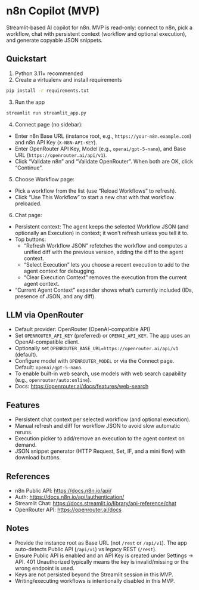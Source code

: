# n8n Copilot (MVP)

Streamlit-based AI copilot for n8n. MVP is read-only: connect to n8n, pick a workflow, chat with persistent context (workflow and optional execution), and generate copyable JSON snippets.

## Quickstart

1) Python 3.11+ recommended
2) Create a virtualenv and install requirements

```bash
pip install -r requirements.txt
```

3) Run the app

```bash
streamlit run streamlit_app.py
```

4) Connect page (no sidebar):
- Enter n8n Base URL (instance root, e.g., `https://your-n8n.example.com`) and n8n API Key (`X-N8N-API-KEY`).
- Enter OpenRouter API Key, Model (e.g., `openai/gpt-5-nano`), and Base URL (`https://openrouter.ai/api/v1`).
- Click “Validate n8n” and “Validate OpenRouter”. When both are OK, click “Continue”.

5) Choose Workflow page:
- Pick a workflow from the list (use “Reload Workflows” to refresh).
- Click “Use This Workflow” to start a new chat with that workflow preloaded.

6) Chat page:
- Persistent context: The agent keeps the selected Workflow JSON (and optionally an Execution) in context; it won’t refresh unless you tell it to.
- Top buttons:
  - “Refresh Workflow JSON” refetches the workflow and computes a unified diff with the previous version, adding the diff to the agent context.
  - “Select Execution” lets you choose a recent execution to add to the agent context for debugging.
  - “Clear Execution Context” removes the execution from the current agent context.
- “Current Agent Context” expander shows what’s currently included (IDs, presence of JSON, and any diff).

## LLM via OpenRouter
- Default provider: OpenRouter (OpenAI-compatible API)
- Set `OPENROUTER_API_KEY` (preferred) or `OPENAI_API_KEY`. The app uses an OpenAI-compatible client.
- Optionally set `OPENROUTER_BASE_URL=https://openrouter.ai/api/v1` (default).
- Configure model with `OPENROUTER_MODEL` or via the Connect page. Default: `openai/gpt-5-nano`.
- To enable built-in web search, use models with web search capability (e.g., `openrouter/auto:online`).
- Docs: https://openrouter.ai/docs/features/web-search

## Features
- Persistent chat context per selected workflow (and optional execution).
- Manual refresh and diff for workflow JSON to avoid slow automatic reruns.
- Execution picker to add/remove an execution to the agent context on demand.
- JSON snippet generator (HTTP Request, Set, IF, and a mini flow) with download buttons.

## References
- n8n Public API: https://docs.n8n.io/api/
- Auth: https://docs.n8n.io/api/authentication/
- Streamlit Chat: https://docs.streamlit.io/library/api-reference/chat
- OpenRouter API: https://openrouter.ai/docs

## Notes
- Provide the instance root as Base URL (not `/rest` or `/api/v1`). The app auto-detects Public API (`/api/v1`) vs legacy REST (`/rest`).
- Ensure Public API is enabled and an API Key is created under Settings → API. 401 Unauthorized typically means the key is invalid/missing or the wrong endpoint is used.
- Keys are not persisted beyond the Streamlit session in this MVP.
- Writing/executing workflows is intentionally disabled in this MVP.
